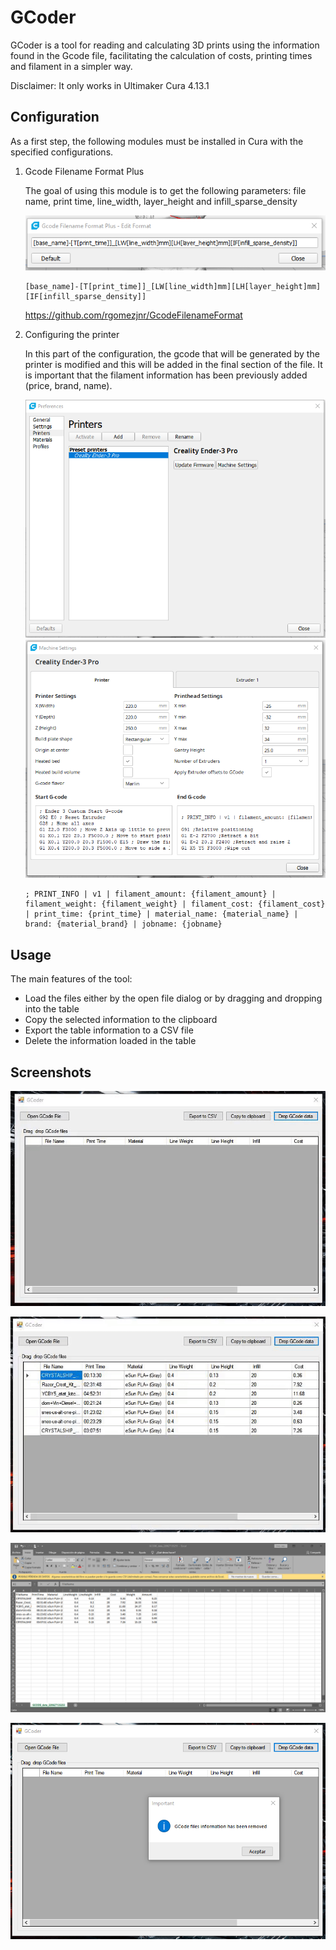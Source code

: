 # GCoder

GCoder is a tool for reading and calculating 3D prints using the information found in the Gcode file, facilitating the calculation of costs, printing times and filament in a simpler way.

Disclaimer: It only works in Ultimaker Cura 4.13.1

## Configuration

As a first step, the following modules must be installed in Cura with the specified configurations.

1. Gcode Filename Format Plus

    The goal of using this module is to get the following parameters: file name, print time, line_width, layer_height and infill_sparse_density

    ![image](https://raw.githubusercontent.com/rbcr/GCoder/master/Screenshots/gcode_filename_format_plus_configuration.png)

    ```
    [base_name]-[T[print_time]]_[LW[line_width]mm][LH[layer_height]mm][IF[infill_sparse_density]]
    ```

    https://github.com/rgomezjnr/GcodeFilenameFormat
  

2. Configuring the printer
    
    In this part of the configuration, the gcode that will be generated by the printer is modified and this will be added in the final section of the file. It is important that the filament information has been previously added (price, brand, name).
    
    ![image](https://raw.githubusercontent.com/rbcr/GCoder/master/Screenshots/printer_settings_1.png)
    ![image](https://raw.githubusercontent.com/rbcr/GCoder/master/Screenshots/printer_settings_2.png)

    ```
    ; PRINT_INFO | v1 | filament_amount: {filament_amount} | filament_weight: {filament_weight} | filament_cost: {filament_cost} | print_time: {print_time} | material_name: {material_name} | brand: {material_brand} | jobname: {jobname}
    ```

## Usage

The main features of the tool:
- Load the files either by the open file dialog or by dragging and dropping into the table
- Copy the selected information to the clipboard
- Export the table information to a CSV file
- Delete the information loaded in the table

## Screenshots

![image](https://raw.githubusercontent.com/rbcr/GCoder/master/Screenshots/a7efa18d3ea6502106bd8edf3e7d1f67.gif)

![image](https://raw.githubusercontent.com/rbcr/GCoder/master/Screenshots/8d5f5f753ef0432d9a7fd8b6a8d2778f.gif)

![image](https://raw.githubusercontent.com/rbcr/GCoder/master/Screenshots/8023dc945e7c8491091e18f0cda5f70a.png)

![image](https://raw.githubusercontent.com/rbcr/GCoder/master/Screenshots/6a07b3302c2a79815ae79c20b9db0308.png)
